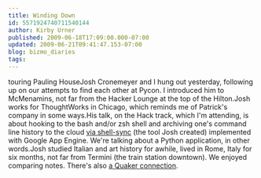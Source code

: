 ```yaml
---
title: Winding Down
id: 5571924740711540144
author: Kirby Urner
published: 2009-06-18T17:09:00.000-07:00
updated: 2009-06-21T09:41:47.153-07:00
blog: bizmo_diaries
tags: 
---
```


[](http://www.flickr.com/photos/17157315@N00/3642640595/)touring Pauling HouseJosh Cronemeyer and I hung out yesterday, following up on our attempts to find each other at Pycon.  I introduced him to McMenamins, not far from the Hacker Lounge at the top of the Hilton.Josh works for ThoughtWorks in Chicago, which reminds me of Patrick's company in some ways.His talk, on the Hack track, which I'm attending, is about hooking to the bash and/or zsh shell and archiving one's command line history to the cloud [via shell-sync](http://shell-sink.blogspot.com/) (the tool Josh created) implemented with Google App Engine.  We're talking about a Python application, in other words.Josh studied Italian and art history for awhile, lived in Rome, Italy for six months, not far from Termini (the train station downtown).  We enjoyed comparing notes. There's also [a Quaker connection](http://controlroom.blogspot.com/2009/06/unconference.html).
